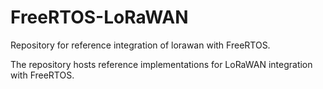 # FreeRTOS-LoRaWAN
Repository for reference integration of lorawan with FreeRTOS. 

The repository hosts reference implementations for LoRaWAN integration with FreeRTOS.
